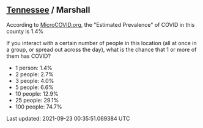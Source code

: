 
## [Tennessee](/united-states/tennessee) / Marshall

According to [MicroCOVID.org](http://microcovid.org),
the "Estimated Prevalence" of COVID in this county is 1.4%

If you interact with a certain number of people in this location
(all at once in a group, or spread out across the day), what is the chance that
1 or more of them has COVID?

- 1 person: 1.4%
- 2 people: 2.7%
- 3 people: 4.0%
- 5 people: 6.6%
- 10 people: 12.9%
- 25 people: 29.1%
- 100 people: 74.7%

Last updated: 2021-09-23 00:35:51.069384 UTC
